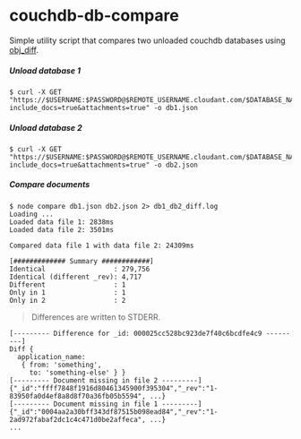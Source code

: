 # couchdb-db-compare

Simple utility script that compares two unloaded couchdb databases using [obj_diff](https://github.com/iriscouch/obj_diff).

##### Unload database 1

```
$ curl -X GET "https://$USERNAME:$PASSWORD@$REMOTE_USERNAME.cloudant.com/$DATABASE_NAME_1/_all_docs?include_docs=true&attachments=true" -o db1.json
```

##### Unload database 2

```
$ curl -X GET "https://$USERNAME:$PASSWORD@$REMOTE_USERNAME.cloudant.com/$DATABASE_NAME_2/_all_docs?include_docs=true&attachments=true" -o db2.json
```

##### Compare documents

```
$ node compare db1.json db2.json 2> db1_db2_diff.log
Loading ...
Loaded data file 1: 2838ms
Loaded data file 2: 3501ms

Compared data file 1 with data file 2: 24309ms

[############# Summary ############]
Identical                 : 279,756
Identical (different _rev): 4,717
Different                 : 1
Only in 1                 : 1
Only in 2                 : 2
```

> Differences are written to STDERR.

```
[--------- Difference for _id: 000025cc528bc923de7f40c6bcdfe4c9 ---------]
Diff {
  application_name: 
   { from: 'something',
     to: 'something-else' } }
[--------- Document missing in file 2 ---------]
{"_id":"ffff7848f1916d80461345900f395304","_rev":"1-83950fa0d4ef8a8d8f70a36fb05b5594", ...}
[--------- Document missing in file 1 ---------]
{"_id":"0004aa2a30bff343df87515b098ead84","_rev":"1-2ad972fabaf2dc1c4c471d0be2affeca", ...}
...

```
